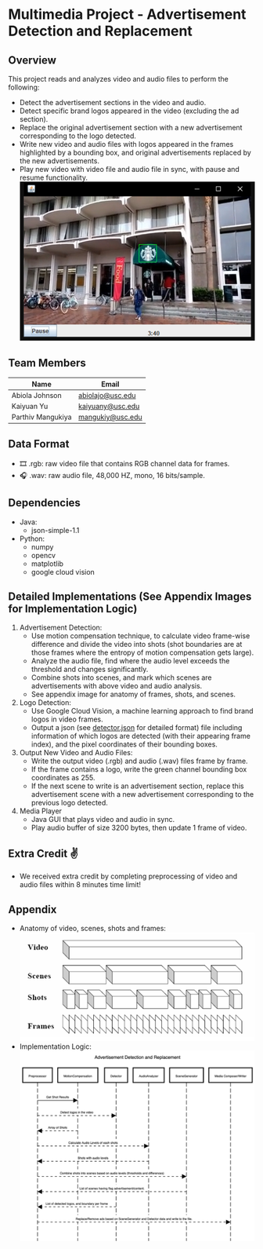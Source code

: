 # Multimedia Project - Advertisement Detection and Replacement
## Overview
This project reads and analyzes video and audio files to perform the following: <br>
* Detect the advertisement sections in the video and audio.
* Detect specific brand logos appeared in the video (excluding the ad section).
* Replace the original advertisement section with a new advertisement corresponding to the logo detected.
* Write new video and audio files with logos appeared in the frames highlighted by a bounding box,
and original advertisements replaced by the new advertisements.
* Play new video with video file and audio file in sync, with pause and resume functionality.
![](images/clip.png)
## Team Members
| Name | Email                                |
| --- |--------------------------------------|
| Abiola Johnson | [abiolajo@usc.edu](abiolajo@usc.edu) |
|Kaiyuan Yu | [kaiyuany@usc.edu](kaiyuany@usc.edu) |
|Parthiv Mangukiya | [mangukiy@usc.edu](mangukiy@usc.edu) |
## Data Format
* 🎞️ .rgb: raw video file that contains RGB channel data for frames.
* 🎧 .wav: raw audio file, 48,000 HZ, mono, 16 bits/sample.

## Dependencies 
* Java:
  * json-simple-1.1
* Python:
  * numpy
  * opencv
  * matplotlib
  * google cloud vision

## Detailed Implementations (See Appendix Images for Implementation Logic)
1. Advertisement Detection:
   * Use motion compensation technique, to calculate video frame-wise difference and divide the video into 
   shots (shot boundaries are at those frames where the entropy of motion compensation gets large).
   * Analyze the audio file, find where the audio level exceeds the threshold and changes significantly.
   * Combine shots into scenes, and mark which scenes are advertisements with above video and audio analysis.
   * See appendix image for anatomy of frames, shots, and scenes.
2. Logo Detection:
   * Use Google Cloud Vision, a machine learning approach to find brand logos in video frames.
   * Output a json (see [detector.json](detector.json) for detailed format) file including information of which 
   logos are detected (with their appearing frame index), and the pixel coordinates of their bounding boxes.
3. Output New Video and Audio Files:
   * Write the output video (.rgb) and audio (.wav) files frame by frame. 
   * If the frame contains a logo, write the green channel bounding box coordinates as 255.
   * If the next scene to write is an advertisement section, replace this advertisement scene with a new advertisement
   corresponding to the previous logo detected.
4. Media Player
   * Java GUI that plays video and audio in sync.
   * Play audio buffer of size 3200 bytes, then update 1 frame of video.

## Extra Credit ✌️
* We received extra credit by completing preprocessing of video and audio files within 8 minutes time limit!

## Appendix
* Anatomy of video, scenes, shots and frames: <br>
![](images/anatomy.png)
* Implementation Logic:
![](images/diagram.png)
